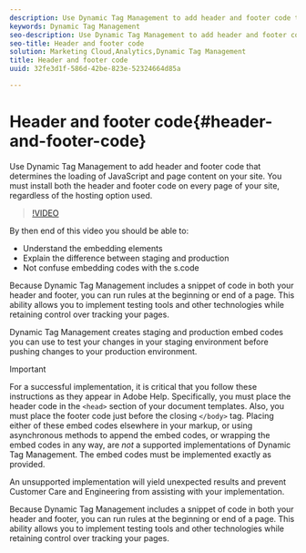 ```yaml
---
description: Use Dynamic Tag Management to add header and footer code that determines the loading of JavaScript and page content on your site. You must install both the header and footer code on every page of your site, regardless of the hosting option used.
keywords: Dynamic Tag Management
seo-description: Use Dynamic Tag Management to add header and footer code that determines the loading of JavaScript and page content on your site. You must install both the header and footer code on every page of your site, regardless of the hosting option used.
seo-title: Header and footer code
solution: Marketing Cloud,Analytics,Dynamic Tag Management
title: Header and footer code
uuid: 32fe3d1f-586d-42be-823e-52324664d85a

---
```


# Header and footer code{#header-and-footer-code}

Use Dynamic Tag Management to add header and footer code that determines the loading of JavaScript and page content on your site. You must install both the header and footer code on every page of your site, regardless of the hosting option used.

 >[!VIDEO](https://video.tv.adobe.com/v/17171/)

By then end of this video you should be able to:

* Understand the embedding elements 
* Explain the difference between staging and production 
* Not confuse embedding codes with the s.code

Because Dynamic Tag Management includes a snippet of code in both your header and footer, you can run rules at the beginning or end of a page. This ability allows you to implement testing tools and other technologies while retaining control over tracking your pages.

Dynamic Tag Management creates staging and production embed codes you can use to test your changes in your staging environment before pushing changes to your production environment.

>[!IMPORTANT]
>
>For a successful implementation, it is critical that you follow these instructions as they appear in Adobe Help. Specifically, you must place the header code in the `<head>` section of your document templates. Also, you must place the footer code just before the closing `</body>` tag. Placing either of these embed codes elsewhere in your markup, or using asynchronous methods to append the embed codes, or wrapping the embed codes in any way, are *not* a supported implementations of Dynamic Tag Management. The embed codes must be implemented exactly as provided.

An unsupported implementation will yield unexpected results and prevent Customer Care and Engineering from assisting with your implementation.

Because Dynamic Tag Management includes a snippet of code in both your header and footer, you can run rules at the beginning or end of a page. This ability allows you to implement testing tools and other technologies while retaining control over tracking your pages. 
